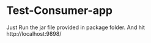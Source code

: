 # Test-Consumer-app


Just Run the jar file provided in package folder.
And hit http://localhost:9898/
